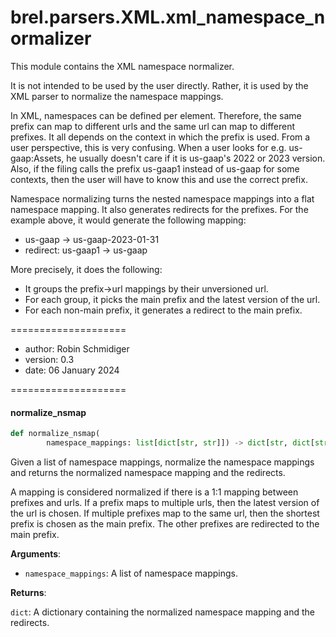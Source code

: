 <a id="brel.parsers.XML.xml_namespace_normalizer"></a>

# brel.parsers.XML.xml\_namespace\_normalizer

This module contains the XML namespace normalizer.

It is not intended to be used by the user directly. Rather, it is used by the XML parser to normalize the namespace mappings.

In XML, namespaces can be defined per element. Therefore, the same prefix can map to different urls and the same url can map to different prefixes.
It all depends on the context in which the prefix is used. From a user perspective, this is very confusing. 
When a user looks for e.g. us-gaap:Assets, he usually doesn't care if it is us-gaap's 2022 or 2023 version. 
Also, if the filing calls the prefix us-gaap1 instead of us-gaap for some contexts, then the user will have to know this and use the correct prefix.

Namespace normalizing turns the nested namespace mappings into a flat namespace mapping. It also generates redirects for the prefixes.
For the example above, it would generate the following mapping:

- us-gaap -> us-gaap-2023-01-31
- redirect: us-gaap1 -> us-gaap

More precisely, it does the following:

- It groups the prefix->url mappings by their unversioned url.
- For each group, it picks the main prefix and the latest version of the url.
- For each non-main prefix, it generates a redirect to the main prefix.

====================

- author: Robin Schmidiger
- version: 0.3
- date: 06 January 2024

====================

<a id="brel.parsers.XML.xml_namespace_normalizer.normalize_nsmap"></a>

#### normalize\_nsmap

```python
def normalize_nsmap(
        namespace_mappings: list[dict[str, str]]) -> dict[str, dict[str, str]]
```

Given a list of namespace mappings, normalize the namespace mappings and returns the normalized namespace mapping and the redirects.

A mapping is considered normalized if there is a 1:1 mapping between prefixes and urls.
If a prefix maps to multiple urls, then the latest version of the url is chosen.
If multiple prefixes map to the same url, then the shortest prefix is chosen as the main prefix.
The other prefixes are redirected to the main prefix.

**Arguments**:

- `namespace_mappings`: A list of namespace mappings.

**Returns**:

`dict`: A dictionary containing the normalized namespace mapping and the redirects.

